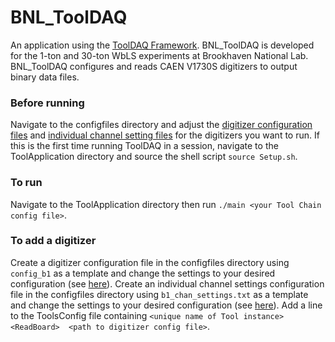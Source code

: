 # BNL_ToolDAQ

 An application using the [ToolDAQ Framework](https://docs.google.com/document/d/18rgYMOAGt3XiW9i0qN9kfUK1ssbQgLV1gQgG3hyVUoA/edit).
 BNL_ToolDAQ is developed for the 1-ton and 30-ton WbLS experiments at Brookhaven National Lab. BNL_ToolDAQ configures and reads CAEN V1730S digitizers to output
 binary data files.
 
 ### Before running
 Navigate to the configfiles directory and adjust the [digitizer configuration files](docs/digitizer_config_files.md) and [individual channel setting files](docs/channel_settings_config_files.md) for the digitizers you want to run. If this is the first time running ToolDAQ in a session, navigate to the ToolApplication directory and source the shell script `source Setup.sh`.
 
 ### To run
 Navigate to the ToolApplication directory then run `./main <your Tool Chain config file>`.
 
 ### To add a digitizer
 Create a digitizer configuration file in the configfiles directory using `config_b1` as a template and change the settings to your desired configuration (see [here](docs/digitizer_config_files.md)). Create an individual channel settings configuration file in the configfiles directory using `b1_chan_settings.txt` as a template and change the 
 settings to your desired configuration (see [here](docs/channel_settings_config_files.md)). Add a line to the ToolsConfig file containing `<unique name of Tool instance> <ReadBoard> 
 <path to digitizer config file>`. 
